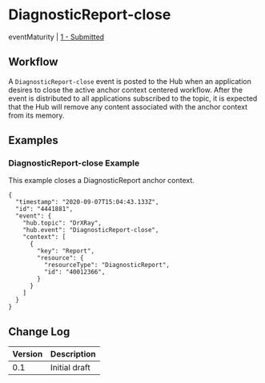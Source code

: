 # DiagnosticReport-close
eventMaturity | [1 - Submitted](../../specification/STU3/#event-maturity-model)

## Workflow
A `DiagnosticReport-close` event is posted to the Hub when an application desires to close the active anchor context centered workflow.  After the event is distributed to all applications subscribed to the topic, it is expected that the Hub will remove any content associated with the anchor context from its memory.

## Examples

### DiagnosticReport-close Example
This example closes a DiagnosticReport anchor context.

```
{
  "timestamp": "2020-09-07T15:04:43.133Z",
  "id": "4441881",
  "event": {
    "hub.topic": "DrXRay",
    "hub.event": "DiagnosticReport-close",
    "context": [
      {
        "key": "Report",
        "resource": {
          "resourceType": "DiagnosticReport",
          "id": "40012366",
        }
      }
    ]
  }
}
```

## Change Log
Version | Description
---- | ----
0.1 | Initial draft
